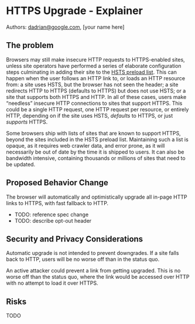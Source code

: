 # HTTPS Upgrade - Explainer

Authors: dadrian@google.com, \[your name here]

## The problem

Browsers may still make insecure HTTP requests to HTTPS-enabled sites, unless
site operators have performed a series of elaborate configuration steps
culminating in adding their site to the [HSTS preload list][preload]. This can
happen when the user follows an HTTP link to, or loads an HTTP resource from: a
site uses HSTS, but the browser has not seen the header; a site redirects HTTP
to HTTPS (defaults to HTTPS) but does not use HSTS; or a site that supports both
HTTPS and HTTP. In all of these cases, users make “needless” insecure HTTP
connections to sites that support HTTPS. This could be a single HTTP request,
one HTTP request per resource, or entirely HTTP, depending on if the site uses
HSTS, _defaults_ to HTTPS, or just _supports_ HTTPS.

Some browsers ship with lists of sites that are known to support HTTPS, beyond
the sites included in the HSTS preload list. Maintaining such a list is opaque,
as it requires web crawler data, and error prone, as it will necessarily be out
of date by the time it is shipped to users. It can also be bandwidth intensive,
containing thousands or millions of sites that need to be updated.

## Proposed Behavior Change

The browser will automatically and optimistically upgrade all in-page HTTP links
to HTTPS, with fast fallback to HTTP.

* TODO: reference spec change
* TODO: describe opt-out header

## Security and Privacy Considerations

Automatic upgrade is not intended to prevent downgrades. If a site falls back to
HTTP, users will be no worse off than in the status quo.

An active attacker could prevent a link from getting upgraded. This is no worse
off than the status quo, where the link would be accessed over HTTP with no
attempt to load it over HTTPS.

## Risks

TODO

[preload]: https://hstspreload.org
